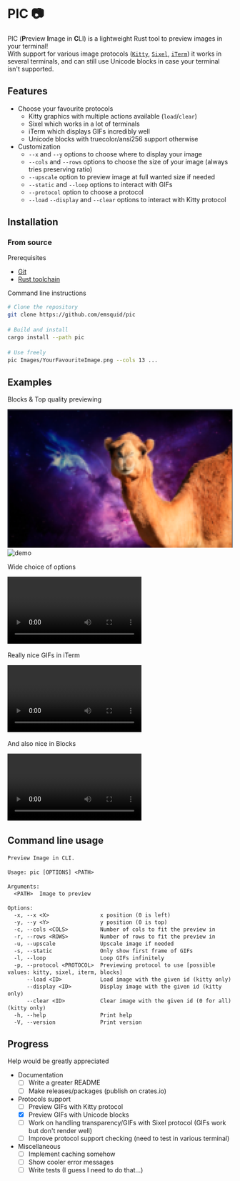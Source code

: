 # PIC 📷

PIC (**P**review **I**mage in **C**LI) is a lightweight Rust tool to preview images in your terminal!
<br>
With support for various image protocols ([`Kitty`](https://sw.kovidgoyal.net/kitty/graphics-protocol/), [`Sixel`](https://saitoha.github.io/libsixel/), [`iTerm`](https://iterm2.com/documentation-images.html)) it works in several terminals, and can still use Unicode blocks in case your terminal isn't supported.

## Features

- Choose your favourite protocols
    * Kitty graphics with multiple actions available (`load`/`clear`)
    * Sixel which works in a lot of terminals
    * iTerm which displays GIFs incredibly well
    * Unicode blocks with truecolor/ansi256 support otherwise
- Customization
    * `--x` and `--y` options to choose where to display your image
    * `--cols` and `--rows` options to choose the size of your image (always tries preserving ratio)
    * `--upscale` option to preview image at full wanted size if needed
    * `--static` and `--loop` options to interact with GIFs
    * `--protocol` option to choose a protocol
    * `--load` `--display` and `--clear` options to interact with Kitty protocol

## Installation

### From source

Prerequisites
- [Git](https://git-scm.com/downloads)
- [Rust toolchain](https://www.rust-lang.org/tools/install)

Command line instructions
```bash
# Clone the repository
git clone https://github.com/emsquid/pic

# Build and install
cargo install --path pic

# Use freely
pic Images/YourFavouriteImage.png --cols 13 ...
```

## Examples

Blocks & Top quality previewing

![demo](examples/blocks.png)
![demo](examples/top_quality.png)

Wide choice of options

![options](examples/options.mp4)

Really nice GIFs in iTerm

![iterm](examples/iterm_gif.mp4)

And also nice in Blocks

![gotcha](examples/blocks_gif.mp4)

## Command line usage

```
Preview Image in CLI.

Usage: pic [OPTIONS] <PATH>

Arguments:
  <PATH>  Image to preview

Options:
  -x, --x <X>                x position (0 is left)
  -y, --y <Y>                y position (0 is top)
  -c, --cols <COLS>          Number of cols to fit the preview in
  -r, --rows <ROWS>          Number of rows to fit the preview in
  -u, --upscale              Upscale image if needed
  -s, --static               Only show first frame of GIFs
  -l, --loop                 Loop GIFs infinitely
  -p, --protocol <PROTOCOL>  Previewing protocol to use [possible values: kitty, sixel, iterm, blocks]
      --load <ID>            Load image with the given id (kitty only)
      --display <ID>         Display image with the given id (kitty only)
      --clear <ID>           Clear image with the given id (0 for all) (kitty only)
  -h, --help                 Print help
  -V, --version              Print version
```

## Progress

Help would be greatly appreciated

- Documentation
    * [ ] Write a greater README
    * [ ] Make releases/packages (publish on crates.io)
- Protocols support
    * [ ] Preview GIFs with Kitty protocol
    * [x] Preview GIFs with Unicode blocks
    * [ ] Work on handling transparency/GIFs with Sixel protocol (GIFs work but don't render well)
    * [ ] Improve protocol support checking (need to test in various terminal)
- Miscellaneous
    * [ ] Implement caching somehow
    * [ ] Show cooler error messages
    * [ ] Write tests (I guess I need to do that...)
